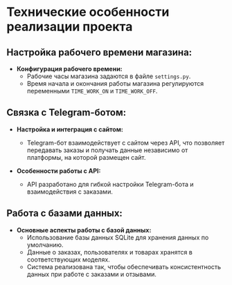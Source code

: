 # Технические особенности реализации проекта

## Настройка рабочего времени магазина:

- **Конфигурация рабочего времени:**
  - Рабочие часы магазина задаются в файле `settings.py`.
  - Время начала и окончания работы магазина регулируются переменными `TIME_WORK_ON` и `TIME_WORK_OFF`.

## Связка с Telegram-ботом:

- **Настройка и интеграция с сайтом:**
  - Telegram-бот взаимодействует с сайтом через API, что позволяет передавать заказы и получать данные независимо от платформы, на которой размещен сайт.

- **Особенности работы с API:**
  - API разработано для гибкой настройки Telegram-бота и взаимодействия с заказами.

## Работа с базами данных:

- **Основные аспекты работы с базой данных:**
  - Использование базы данных SQLite для хранения данных по умолчанию.
  - Данные о заказах, пользователях и товарах хранятся в соответствующих моделях.
  - Система реализована так, чтобы обеспечивать консистентность данных при работе с заказами и отзывами.
